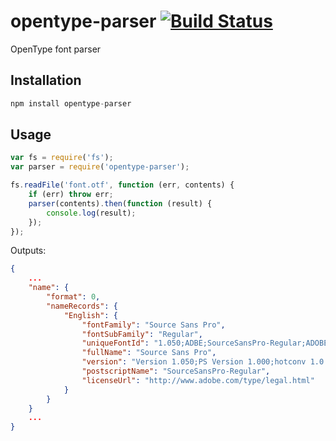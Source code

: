 # opentype-parser [![Build Status][ci-img]][ci]

OpenType font parser

[ci-img]:  https://travis-ci.org/andyjansson/opentype-parser.svg
[ci]:      https://travis-ci.org/andyjansson/opentype-parser

## Installation

```js
npm install opentype-parser
```

## Usage 

```js
var fs = require('fs');
var parser = require('opentype-parser');

fs.readFile('font.otf', function (err, contents) {
	if (err) throw err;
	parser(contents).then(function (result) {
		console.log(result);
	});
});
```

Outputs:

```json
{
	...
	"name": {
		"format": 0,
		"nameRecords": {
			"English": {
				"fontFamily": "Source Sans Pro",
				"fontSubFamily": "Regular",
				"uniqueFontId": "1.050;ADBE;SourceSansPro-Regular;ADOBE",
				"fullName": "Source Sans Pro",
				"version": "Version 1.050;PS Version 1.000;hotconv 1.0.70;makeotf.lib2.5.5900",
				"postscriptName": "SourceSansPro-Regular",
				"licenseUrl": "http://www.adobe.com/type/legal.html"
			}
		}
	}
	...
}
```